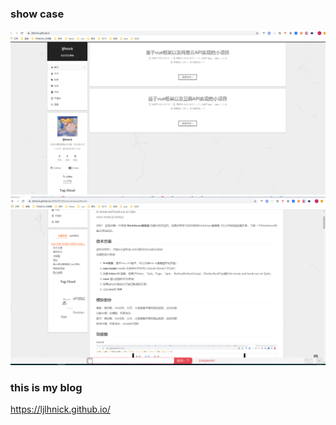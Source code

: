### show case
![blog](https://github.com/ljlhnick/vue-wangyiyun/blob/master/public/showCase/blog/index.png)
![detail](https://github.com/ljlhnick/vue-wangyiyun/blob/master/public/showCase/blog/detail.png)

### this is my blog
https://ljlhnick.github.io/
